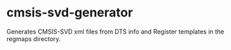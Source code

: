 # cmsis-svd-generator
Generates CMSIS-SVD xml files from DTS info and Register templates in the regmaps directory.
